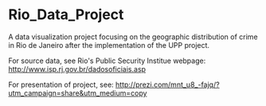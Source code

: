 # Rio_Data_Project

A data visualization project focusing on the geographic distribution of crime in Rio de Janeiro after the implementation of the UPP project.

For source data, see Rio's Public Security Institue webpage: http://www.isp.rj.gov.br/dadosoficiais.asp

For presentation of project, see: http://prezi.com/mnt_u8_-fajq/?utm_campaign=share&utm_medium=copy
